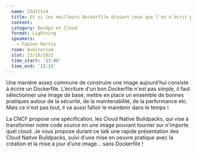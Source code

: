 ```yaml
---
  name: 22d1t1s4
  title: Et si les meilleurs Dockerfile étaient ceux que l'on n'écrit pas
  content:
  category: DevOps et Cloud
  format: Lightning
  speakers:
    - Fabien Martin
  room: Auditorium
  slot: 13/10/2022
  time_start: '13:00'
  time_end: '13:15'
---
```

Une manière assez commune de construire une image aujourd'hui consiste à écrire un Dockerfile. L'écriture d'un bon Dockerfile n'est pas simple, il faut sélectionner une image de base, mettre en place un ensemble de bonnes pratiques autour de la sécurité, de la maintenabilité, de la performance etc. Mais ce n'est pas tout, il va aussi falloir le maintenir dans le temps !

La CNCF propose une spécification, les Cloud Native Buildpacks, qui vise à transformer notre code source en une image pouvant tourner sur n'importe quel cloud. Je vous propose durant ce talk une rapide présentation des Cloud Native Buildpacks, suivi d'une mise en oeuvre pratique avec la création et la mise à jour d'une image... sans Dockerfile !
